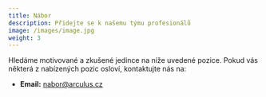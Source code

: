 ```yaml
---
title: Nábor
description: Přidejte se k našemu týmu profesionálů
image: /images/image.jpg
weight: 3
---
```

Hledáme motivované a zkušené jedince na níže uvedené pozice. Pokud vás některá z nabízených pozic osloví, kontaktujte nás na:

- **Email:** nabor@arculus.cz
